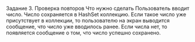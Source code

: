 Задание 3. Проверка повторов
Что нужно сделать
Пользователь вводит число. Число сохраняется в HashSet коллекцию. Если такое число уже присутствует в коллекции, то пользователю на экран выводится сообщение, что число уже вводилось ранее. Если числа нет, то появляется сообщение о том, что число успешно сохранено. 
